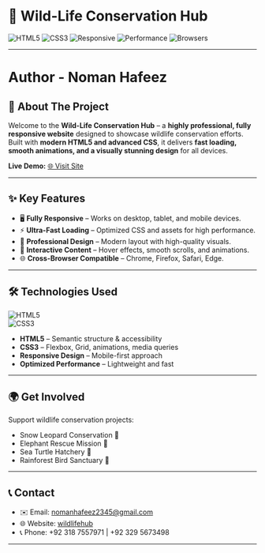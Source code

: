 # 🐾 Wild-Life Conservation Hub

![HTML5](https://img.shields.io/badge/HTML5-E34F26?style=for-the-badge&logo=html5&logoColor=white)
![CSS3](https://img.shields.io/badge/CSS3-1572B6?style=for-the-badge&logo=css3&logoColor=white)
![Responsive](https://img.shields.io/badge/Responsive-Yes-brightgreen)
![Performance](https://img.shields.io/badge/Performance-Fast-brightgreen)
![Browsers](https://img.shields.io/badge/Browser%20Support-All%20Modern-blue)

---

# Author - Noman Hafeez

## 🌟 About The Project

Welcome to the **Wild-Life Conservation Hub** – a **highly professional, fully responsive website** designed to showcase wildlife conservation efforts. Built with **modern HTML5 and advanced CSS**, it delivers **fast loading, smooth animations, and a visually stunning design** for all devices.

**Live Demo:** [🌐 Visit Site](https://noman-hafeez0.github.io/Wild-Life-web/)

---

## ✨ Key Features

- 🖥️ **Fully Responsive** – Works on desktop, tablet, and mobile devices.  
- ⚡ **Ultra-Fast Loading** – Optimized CSS and assets for high performance.  
- 🎨 **Professional Design** – Modern layout with high-quality visuals.  
- 🐘 **Interactive Content** – Hover effects, smooth scrolls, and animations.  
- 🌐 **Cross-Browser Compatible** – Chrome, Firefox, Safari, Edge.  

---

## 🛠 Technologies Used

![HTML5](https://img.shields.io/badge/HTML5-E34F26?style=flat-square&logo=html5&logoColor=white)  
![CSS3](https://img.shields.io/badge/CSS3-1572B6?style=flat-square&logo=css3&logoColor=white)  

- **HTML5** – Semantic structure & accessibility  
- **CSS3** – Flexbox, Grid, animations, media queries  
- **Responsive Design** – Mobile-first approach  
- **Optimized Performance** – Lightweight and fast  

---

## 🌍 Get Involved

Support wildlife conservation projects:

- Snow Leopard Conservation 🐆  
- Elephant Rescue Mission 🐘  
- Sea Turtle Hatchery 🐢  
- Rainforest Bird Sanctuary 🦜  

---

## 📞 Contact

- ✉️ Email: nomanhafeez2345@gmail.com  
- 🌐 Website: [wildlifehub]([https://wildlifehub.org](https://noman-hafeez0.github.io/Wild-Life-web/))  
- 📞 Phone: +92 318 7557971 | +92 329 5673498  

---
